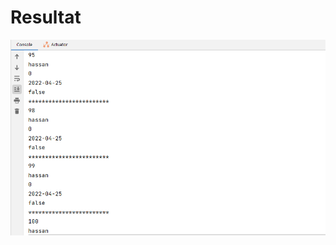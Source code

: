 
<h1>Resultat</h1>

![alt text](https://github.com/AbderrahmanAb/jpa-tp/blob/master/Images/jpa_tp.PNG)